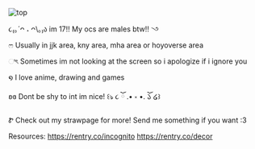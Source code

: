 ![top](https://github.com/user-attachments/assets/9cd4a04e-f1d8-4a16-87fc-58d58f760cc1)

   ૮₍｡´ᴖ ˔ ᴖ\｡₎ა im 17!! My ocs are males btw!!       ꣼
	 
  ෆ Usually in jjk area, kny area, mha area or hoyoverse area 
             
   ಿৎ Sometimes im not looking at the screen so i apologize if i ignore you
 
   ໑ I love anime, drawing and games
                       
 ʚɞ Dont be shy to int im nice! ꒰ঌ ૮ ོ .• ༝ •. ོ𑁬 ໒꒱
                          
  Ꮡ Check out my strawpage for more! Send me something if you want :3


Resources: 
https://rentry.co/incognito
https://rentry.co/decor


<!--- 
ShrimpyArtist/ShrimpyArtist is a ✨ special ✨ repository because its `README.md` (this file) appears on your GitHub profile.
You can click the Preview link to take a look at your changes.
--->
